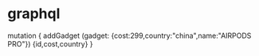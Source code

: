 # graphql

mutation {
  addGadget (gadget: {cost:299,country:"china",name:"AIRPODS PRO"}) {id,cost,country}
}
